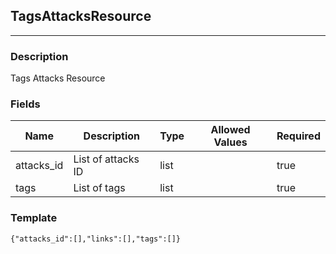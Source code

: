 ## TagsAttacksResource
---
### Description
Tags Attacks Resource
### Fields
| Name | Description | Type | Allowed Values | Required |
| ---- | ----------- | ---- | -------------- | -------- |
| attacks_id | List of attacks ID | list |  | true |
| tags | List of tags | list |  | true |
### Template
```
{"attacks_id":[],"links":[],"tags":[]}
```
